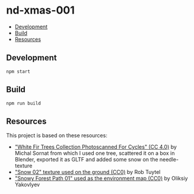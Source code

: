 <h1>nd-xmas-001</h1>

- [Development](#development)
- [Build](#build)
- [Resources](#resources)


## Development

```
npm start
```

## Build

```
npm run build
```

## Resources

This project is based on these  resources:

* ["White Fir Trees Collection Photoscanned For Cycles" (CC 4.0)](https://blendermarket.com/products/white-fir-trees-collection-photoscanned-for-cycles) by Michal Sornat from which I used one tree, scattered it on a box in Blender, exported it as GLTF and added some snow on the needle-texture
* ["Snow 02" texture used on the ground (CC0)](https://polyhaven.com/a/snow_02) by Rob Tuytel
* ["Snowy Forest Path 01" used as the environment map (CC0)](https://polyhaven.com/a/snowy_forest_path_01) by Oliksiy Yakovlyev
